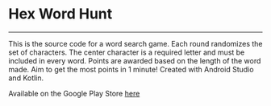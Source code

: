# Hex Word Hunt 
---
This is the source code for a word search game. Each round randomizes the set of characters. The center character is a required letter and must be 
included in every word. Points are awarded based on the length of the word made. Aim to get the most points in 1 minute!
Created with Android Studio and Kotlin. 

Available on the Google Play Store [here](https://play.google.com/store/apps/details?id=com.singularitystudios.androidapp)
